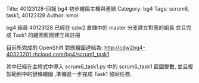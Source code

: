 Title: 40123128-回報 bg4 初步繪圖主機與連結
Category: bg4
Tags: scrum6, task1, 40123128
Author: kmol

bg4 組員 40123128 已經在 cdw2 倉儲中的 master 分支建立對應的組員 並且完成 Task1 的繪圖藍圖建立與註冊

<!-- PELICAN_END_SUMMARY -->

目前所完成的 OpenShift 對應繪圖連結為: <a href="http://cdw2bg4-40323201.rhcloud.com/bg4/scrum1_task1">http://cdw2bg4-40323201.rhcloud.com/bg4/scrum1_task1</a>

其中已經在主程式中導入 scrum6_task1.py 中的 scrum6_task1 藍圖變數, 並且複製範例中的鏈條繪圖 ,準備進一步完成 Task1 協同任務.
